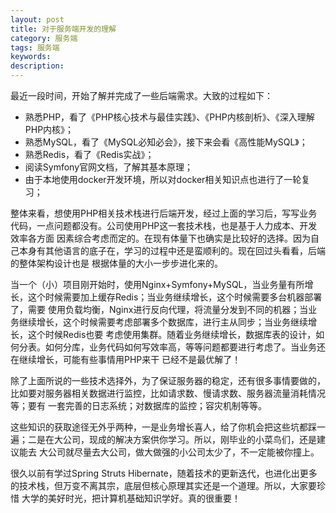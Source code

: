 ```yaml
---
layout: post
title: 对于服务端开发的理解
category: 服务端
tags: 服务端
keywords:
description:
---
```



最近一段时间，开始了解并完成了一些后端需求。大致的过程如下：

- 熟悉PHP，看了《PHP核心技术与最佳实践》、《PHP内核剖析》、《深入理解PHP内核》；
- 熟悉MySQL，看了《MySQL必知必会》，接下来会看《高性能MySQL》；
- 熟悉Redis，看了《Redis实战》；
- 阅读Symfony官网文档，了解其基本原理；
- 由于本地使用docker开发环境，所以对docker相关知识点也进行了一轮复习；

整体来看，想使用PHP相关技术栈进行后端开发，经过上面的学习后，写写业务代码，一点问题都没有。公司使用PHP这一套技术栈，也是基于人力成本、开发效率各方面
因素综合考虑而定的。在现有体量下也确实是比较好的选择。因为自己本身有其他语言的底子在，学习的过程中还是蛮顺利的。现在回过头看看，后端的整体架构设计也是
根据体量的大小一步步进化来的。

当一个（小）项目刚开始时，使用Nginx+Symfony+MySQL，当业务量有所增长，这个时候需要加上缓存Redis；当业务继续增长，这个时候需要多台机器部署了，需要
使用负载均衡，Nginx进行反向代理，将流量分发到不同的机器；当业务继续增长，这个时候需要考虑部署多个数据库，进行主从同步；当业务继续增长，这个时候Redis也要
考虑使用集群。随着业务继续增长，数据库表的设计，如何分表。如何分库，业务代码如何写效率高，等等问题都要进行考虑了。当业务还在继续增长，可能有些事情用PHP来干
已经不是最优解了！

除了上面所说的一些技术选择外，为了保证服务器的稳定，还有很多事情要做的，比如要对服务器相关数据进行监控，比如请求数、慢请求数、服务器流量消耗情况等；要有
一套完善的日志系统；对数据库的监控；容灾机制等等。

这些知识的获取途径无外乎两种，一是业务增长喜人，给了你机会把这些坑都踩一遍；二是在大公司，现成的解决方案供你学习。所以，刚毕业的小菜鸟们，还是建议能去
大公司就尽量去大公司，做大做强的小公司太少了，不一定能被你撞上。

很久以前有学过Spring Struts Hibernate，随着技术的更新迭代，也进化出更多的技术栈，但万变不离其宗，底层但核心原理其实还是一个道理。所以，大家要珍惜
大学的美好时光，把计算机基础知识学好。真的很重要！


